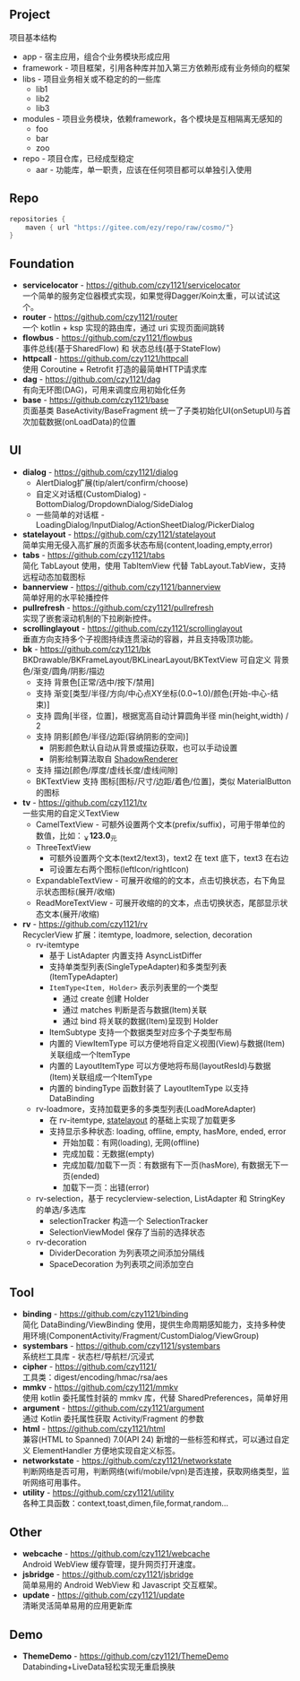 ## Project
 
 项目基本结构
 
- app - 宿主应用，组合个业务模块形成应用
- framework - 项目框架，引用各种库并加入第三方依赖形成有业务倾向的框架
- libs - 项目业务相关或不稳定的的一些库 
  - lib1
  - lib2
  - lib3
- modules - 项目业务模块，依赖framework，各个模块是互相隔离无感知的
  - foo
  - bar
  - zoo
- repo - 项目仓库，已经成型稳定 
  - aar - 功能库，单一职责，应该在任何项目都可以单独引入使用

## Repo

``` groovy
repositories {
    maven { url "https://gitee.com/ezy/repo/raw/cosmo/"}
} 
```

## Foundation

- **servicelocator** - https://github.com/czy1121/servicelocator   
  一个简单的服务定位器模式实现，如果觉得Dagger/Koin太重，可以试试这个。
- **router** - https://github.com/czy1121/router  
  一个 kotlin + ksp 实现的路由库，通过 uri 实现页面间跳转
- **flowbus** - https://github.com/czy1121/flowbus  
  事件总线(基于SharedFlow) 和 状态总线(基于StateFlow)
- **httpcall** - https://github.com/czy1121/httpcall  
  使用 Coroutine + Retrofit 打造的最简单HTTP请求库
- **dag** - https://github.com/czy1121/dag  
  有向无环图(DAG)，可用来调度应用初始化任务
- **base** - https://github.com/czy1121/base  
  页面基类 BaseActivity/BaseFragment 统一了子类初始化UI(onSetupUI)与首次加载数据(onLoadData)的位置
  
## UI

- **dialog** - https://github.com/czy1121/dialog      
  - AlertDialog扩展(tip/alert/confirm/choose)   
  - 自定义对话框(CustomDialog) - BottomDialog/DropdownDialog/SideDialog  
  - 一些简单的对话框 - LoadingDialog/InputDialog/ActionSheetDialog/PickerDialog
- **statelayout** - https://github.com/czy1121/statelayout    
  简单实用无侵入高扩展的页面多状态布局(content,loading,empty,error)
- **tabs** - https://github.com/czy1121/tabs    
  简化 TabLayout 使用，使用 TabItemView 代替 TabLayout.TabView，支持远程动态加载图标
- **bannerview** - https://github.com/czy1121/bannerview   
  简单好用的水平轮播控件 
- **pullrefresh** - https://github.com/czy1121/pullrefresh   
  实现了嵌套滚动机制的下拉刷新控件。
- **scrollinglayout** - https://github.com/czy1121/scrollinglayout   
  垂直方向支持多个子视图持续连贯滚动的容器，并且支持吸顶功能。
- **bk** - https://github.com/czy1121/bk    
  BKDrawable/BKFrameLayout/BKLinearLayout/BKTextView 可自定义 背景色/渐变/圆角/阴影/描边
  - 支持 背景色[正常/选中/按下/禁用]
  - 支持 渐变[类型/半径/方向/中心点XY坐标(0.0~1.0)/颜色(开始-中心-结束)]
  - 支持 圆角[半径，位置]，根据宽高自动计算圆角半径 min(height,width) / 2
  - 支持 阴影[颜色/半径/边距(容纳阴影的空间)]
    - 阴影颜色默认自动从背景或描边获取，也可以手动设置
    - 阴影绘制算法取自 [ShadowRenderer](https://github.com/material-components/material-components-android/blob/master/lib/java/com/google/android/material/shadow/ShadowRenderer.java)
  - 支持 描边[颜色/厚度/虚线长度/虚线间隙]
  - BKTextView 支持 图标[图标/尺寸/边距/着色/位置]，类似 MaterialButton 的图标
- **tv** - https://github.com/czy1121/tv    
  一些实用的自定义TextView
  - CamelTextView - 可额外设置两个文本(prefix/suffix)，可用于带单位的数值，比如：<sub>￥</sub><b>123.0</b><sub>元</sub>
  - ThreeTextView
    - 可额外设置两个文本(text2/text3)，text2 在 text 底下，text3 在右边
    - 可设置左右两个图标(leftIcon/rightIcon)
  - ExpandableTextView - 可展开收缩的的文本，点击切换状态，右下角显示状态图标(展开/收缩)
  - ReadMoreTextView - 可展开收缩的的文本，点击切换状态，尾部显示状态文本(展开/收缩)
- **rv** - https://github.com/czy1121/rv    
  RecyclerView 扩展：itemtype, loadmore, selection, decoration
  - rv-itemtype
    - 基于 ListAdapter 内置支持 AsyncListDiffer
    - 支持单类型列表(SingleTypeAdapter)和多类型列表(ItemTypeAdapter)
    - `ItemType<Item, Holder>` 表示列表里的一个类型
      - 通过 create 创建 Holder
      - 通过 matches 判断是否与数据(Item)关联
      - 通过 bind 将关联的数据(Item)呈现到 Holder
    - ItemSubtype 支持一个数据类型对应多个子类型布局
    - 内置的 ViewItemType 可以方便地将自定义视图(View)与数据(Item)关联组成一个ItemType
    - 内置的 LayoutItemType 可以方便地将布局(layoutResId)与数据(Item)关联组成一个ItemType
    - 内置的 bindingType 函数封装了 LayoutItemType 以支持 DataBinding
  - rv-loadmore，支持加载更多的多类型列表(LoadMoreAdapter)
    - 在 rv-itemtype, [statelayout](https://github.com/czy1121/statelayout) 的基础上实现了加载更多
    - 支持显示多种状态: loading, offline, empty, hasMore, ended, error
      - 开始加载：有网(loading), 无网(offline)
      - 完成加载：无数据(empty)
      - 完成加载/加载下一页：有数据有下一页(hasMore), 有数据无下一页(ended)
      - 加载下一页：出错(error)
  - rv-selection，基于 recyclerview-selection, ListAdapter 和 StringKey 的单选/多选库
    - selectionTracker 构造一个 SelectionTracker<String>
    - SelectionViewModel 保存了当前的选择状态
  - rv-decoration
    - DividerDecoration 为列表项之间添加分隔线
    - SpaceDecoration 为列表项之间添加空白
  
## Tool

- **binding** - https://github.com/czy1121/binding    
  简化 DataBinding/ViewBinding 使用，提供生命周期感知能力，支持多种使用环境(ComponentActivity/Fragment/CustomDialog/ViewGroup)
- **systembars** - https://github.com/czy1121/systembars  
  系统栏工具库 - 状态栏/导航栏/沉浸式
- **cipher** -  https://github.com/czy1121/  
  工具类：digest/encoding/hmac/rsa/aes  
- **mmkv** - https://github.com/czy1121/mmkv  
  使用 kotlin 委托属性封装的 mmkv 库，代替 SharedPreferences，简单好用
- **argument** - https://github.com/czy1121/argument   
  通过 Kotlin 委托属性获取 Activity/Fragment 的参数
- **html** - https://github.com/czy1121/html   
  兼容(HTML to Spanned) 7.0(API 24) 新增的一些标签和样式，可以通过自定义 ElementHandler 方便地实现自定义标签。
- **networkstate** - https://github.com/czy1121/networkstate   
  判断网络是否可用，判断网络(wifi/mobile/vpn)是否连接，获取网络类型，监听网络可用事件。
- **utility** - https://github.com/czy1121/utility   
  各种工具函数：context,toast,dimen,file,format,random...   
  

## Other

- **webcache** - https://github.com/czy1121/webcache  
  Android WebView 缓存管理，提升网页打开速度。
- **jsbridge** - https://github.com/czy1121/jsbridge    
  简单易用的 Android WebView 和 Javascript 交互框架。
- **update** - https://github.com/czy1121/update  
  清晰灵活简单易用的应用更新库
  
  
 ## Demo
  
- **ThemeDemo** - https://github.com/czy1121/ThemeDemo  
  Databinding+LiveData轻松实现无重启换肤   
